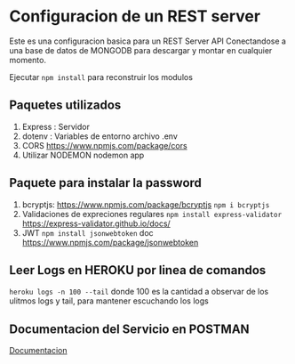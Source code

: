 # Configuracion de un REST server
Este es una configuracion basica para un REST Server API
Conectandose a una base de datos de MONGODB
para descargar y montar en cualquier momento.

Ejecutar ```npm install``` para reconstruir los modulos

## Paquetes utilizados
1. Express : Servidor
2. dotenv : Variables de entorno archivo .env
3. CORS https://www.npmjs.com/package/cors
4. Utilizar NODEMON nodemon app

## Paquete para instalar la password
1. bcryptjs: https://www.npmjs.com/package/bcryptjs ```npm i bcryptjs```
2. Validaciones de expreciones regulares ```npm install express-validator``` https://express-validator.github.io/docs/
3. JWT ```npm install jsonwebtoken``` doc https://www.npmjs.com/package/jsonwebtoken


## Leer Logs en HEROKU por linea de comandos
```heroku logs -n 100 --tail```
donde 100 es la cantidad a observar de los ulitmos logs
y tail, para mantener escuchando los logs

## Documentacion del Servicio en POSTMAN

[Documentacion](https://documenter.getpostman.com/view/4629405/TzCP8Tc9)
